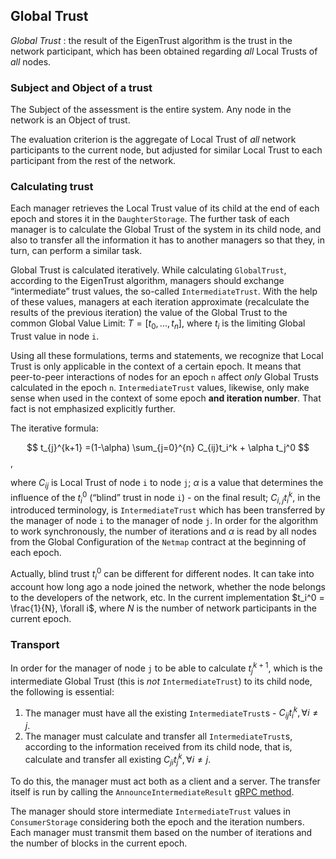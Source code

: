 ## Global Trust

*Global Trust*
: the result of the EigenTrust algorithm is the trust in the network participant, which has been obtained regarding *all* Local Trusts of *all* nodes.

### Subject and Object of a trust

The Subject of the assessment is the entire system. Any node in the network is an Object of trust.

The evaluation criterion is the aggregate of Local Trust of *all* network participants to the current node, but adjusted for similar Local Trust to each participant from the rest of the network.

### Calculating trust

Each manager retrieves the Local Trust value of its child at the end of each epoch and stores it in the `DaughterStorage`. The further task of each manager is to calculate the Global Trust of the system in its child node, and also to transfer all the information it has to another managers so that they, in turn, can perform a similar task.

Global Trust is calculated iteratively. While calculating `GlobalTrust`, according to the EigenTrust algorithm, managers should exchange “intermediate” trust values, the so-called `IntermediateTrust`. With the help of these values, managers at each iteration approximate (recalculate the results of the previous iteration) the value of the Global Trust to the common Global Value Limit: $T = [t_0, ..., t_n]$, where $t_i$ is the limiting Global Trust value in node `i`.

Using all these formulations, terms and statements, we recognize that Local Trust is only applicable in the context of a certain epoch. It means that peer-to-peer interactions of nodes for an epoch `n` affect *only* Global Trusts calculated in the epoch `n`. `IntermediateTrust` values, likewise, only make sense when used in the context of some epoch **and iteration number**. That fact is not emphasized explicitly further.

The iterative formula:

$$
t_{j}^{k+1} =(1-\alpha) \sum_{j=0}^{n} C_{ij}t_i^k + \alpha t_j^0
$$,

where $C_{ij}$ is Local Trust of node `i` to node `j`; $\alpha$ is a value that determines the influence of the $t_i^0$ (“blind” trust in node `i`) - on the final result; $C_{i,j}t_i^k$, in the introduced terminology, is `IntermediateTrust` which has been transferred by the manager of node `i` to the manager of node `j`. In order for the algorithm to work synchronously, the number of iterations and $\alpha$ is read by all nodes from the Global Configuration of the `Netmap` contract at the beginning of each epoch.

Actually, blind trust $t_i^0$ can be different for different nodes. It can take into account how long ago a node joined the network, whether the node belongs to the developers of the network, etc. In the current implementation $t_i^0 = \frac{1}{N}, \forall i$, where $N$ is the number of network participants in the current epoch.

### Transport

In order for the manager of node `j` to be able to calculate $t_j^{k+1}$, which is the intermediate Global Trust (this is *not* `IntermediateTrust`) to its child node, the following is essential:

1. The manager must have all the existing `IntermediateTrust`s - $C_{ij}t_i^k, \forall i \neq j$.
2. The manager must calculate and transfer all `IntermediateTrust`s, according to the information received from its child node, that is, calculate and transfer all existing $C_{ji}t_j^k, \forall i \neq j$.

To do this, the manager must act both as a client and a server. The transfer itself is run by calling the `AnnounceIntermediateResult` [gRPC method](https://github.com/nspcc-dev/neofs-api/blob/master/reputation/service.proto#L22).

The manager should store intermediate `IntermediateTrust` values in `ConsumerStorage` considering both the epoch and the iteration numbers. Each manager must transmit them based on the number of iterations and the number of blocks in the current epoch.
